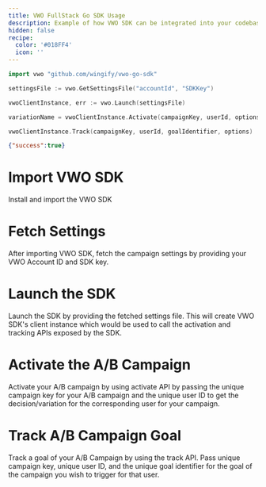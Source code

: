 ```yaml
---
title: VWO FullStack Go SDK Usage
description: Example of how VWO SDK can be integrated into your codebase.
hidden: false
recipe:
  color: '#018FF4'
  icon: ''
---
```

```go Go
import vwo "github.com/wingify/vwo-go-sdk"

settingsFile := vwo.GetSettingsFile("accountId", "SDKKey")

vwoClientInstance, err := vwo.Launch(settingsFile)

variationName = vwoClientInstance.Activate(campaignKey, userId, options)

vwoClientInstance.Track(campaignKey, userId, goalIdentifier, options)

```

```json Response Example
{"success":true}
```

# Import VWO SDK

<!-- go@1 -->

Install and import the VWO SDK

# Fetch Settings

<!-- go@3 -->

After importing VWO SDK, fetch the campaign settings by providing your VWO Account ID and SDK key.

# Launch the SDK

<!-- go@5 -->

Launch the SDK by providing the fetched settings file. This will create VWO SDK's client instance which would be used to call the activation and tracking APIs exposed by the SDK.

# Activate the A/B Campaign

<!-- go@7 -->

Activate your A/B campaign by using activate API by passing the unique campaign key for your A/B campaign and the unique user ID to get the decision/variation for the corresponding user for your campaign.

# Track A/B Campaign Goal

<!-- go@9 -->

Track a goal of your A/B Campaign by using the track API. Pass unique campaign key, unique user ID, and the unique goal identifier for the goal of the campaign you wish to trigger for that user.